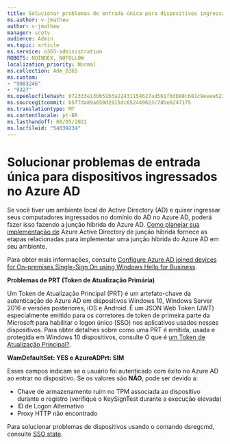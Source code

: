 ```yaml
---
title: Solucionar problemas de entrada única para dispositivos ingressados no Azure AD
ms.author: v-jmathew
author: v-jmathew
manager: scotv
audience: Admin
ms.topic: article
ms.service: o365-administration
ROBOTS: NOINDEX, NOFOLLOW
localization_priority: Normal
ms.collection: Adm_O365
ms.custom:
- "9003246"
- "9327"
ms.openlocfilehash: 872333e13bb51b3a22431154627ad561f6db88c681c9eeee523fdd09e58c0371
ms.sourcegitcommit: b5f7da89a650d2915dc652449623c78be6247175
ms.translationtype: MT
ms.contentlocale: pt-BR
ms.lasthandoff: 08/05/2021
ms.locfileid: "54039234"
---
```

# <a name="troubleshoot-single-sign-on-for-azure-ad-joined-devices"></a>Solucionar problemas de entrada única para dispositivos ingressados no Azure AD

Se você tiver um ambiente local do Active Directory (AD) e quiser ingressar seus computadores ingressados no domínio do AD no Azure AD, poderá fazer isso fazendo a junção híbrida do Azure AD. [Como planejar sua implementação de](https://docs.microsoft.com/azure/active-directory/devices/hybrid-azuread-join-plan) Azure Active Directory de junção híbrida fornece as etapas relacionadas para implementar uma junção híbrida do Azure AD em seu ambiente.

Para obter mais informações, consulte [Configure Azure AD joined devices for On-premises Single-Sign On using Windows Hello for Business](https://docs.microsoft.com/windows/security/identity-protection/hello-for-business/hello-hybrid-aadj-sso-base).

**Problemas de PRT (Token de Atualização Primária)**

Um Token de Atualização Principal (PRT) é um artefato-chave da autenticação do Azure AD em dispositivos Windows 10, Windows Server 2016 e versões posteriores, iOS e Android. É um JSON Web Token (JWT) especialmente emitido para os corretores de token de primeira parte da Microsoft para habilitar o logon único (SSO) nos aplicativos usados nesses dispositivos. Para obter detalhes sobre como uma PRT é emitida, usada e protegida em Windows 10 dispositivos, consulte O que é [um Token de Atualização Principal?](https://docs.microsoft.com/azure/active-directory/devices/concept-primary-refresh-token).

**WamDefaultSet: YES e AzureADPrt: SIM**

Esses campos indicam se o usuário foi autenticado com êxito no Azure AD ao entrar no dispositivo. Se os valores são **NÃO**, pode ser devido a:

- Chave de armazenamento ruim no TPM associada ao dispositivo durante o registro (verifique o KeySignTest durante a execução elevada)
- ID de Logon Alternativo
- Proxy HTTP não encontrado

Para solucionar problemas de dispositivos usando o comando dsregcmd, consulte [SSO state](https://docs.microsoft.com/azure/active-directory/devices/troubleshoot-device-dsregcmd#sso-state).
